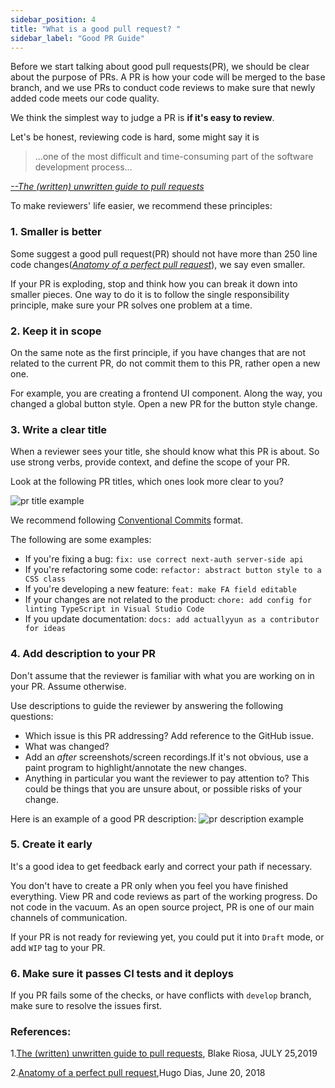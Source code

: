 ```yaml
---
sidebar_position: 4
title: "What is a good pull request? "
sidebar_label: "Good PR Guide"
---
```



Before we start talking about good pull requests(PR), we should be clear about the purpose of PRs. A PR is how your code will be merged to the base branch, and we use PRs to conduct code reviews to make sure that newly added code meets our code quality.

We think the simplest way to judge a PR is **if it's easy to review**.

Let's be honest, reviewing code is hard, some might say it is 
> ...one of the most difficult and time-consuming part of the software development process...

[*--The (written) unwritten guide to pull requests*](https://www.atlassian.com/blog/git/written-unwritten-guide-pull-requests)

To make reviewers' life easier, we recommend these principles:

### 1. Smaller is better

Some suggest a good pull request(PR) should not have more than 250 line code changes([*Anatomy of a perfect pull request*](https://opensource.com/article/18/6/anatomy-perfect-pull-request)), we say even smaller. 

If your PR is exploding, stop and think how you can break it down into smaller pieces. One way to do it is to follow the single responsibility principle, make sure your PR solves one problem at a time. 

### 2. Keep it in scope

On the same note as the first principle, if you have changes that are not related to the current PR, do not commit them to this PR, rather open a new one. 

For example, you are creating a frontend UI component. Along the way, you changed a global button style. Open a new PR for the button style change. 

### 3. Write a clear title

When a reviewer sees your title, she should know what this PR is about. So use strong verbs, provide context, and define the scope of your PR.

Look at the following PR titles, which ones look more clear to you?

![pr title example](/img/onboarding/good-pr/pr_title_examples.png)

We recommend following [Conventional Commits](https://www.conventionalcommits.org/en/v1.0.0/) format.

The following are some examples:
- If you're fixing a bug: `fix: use correct next-auth server-side api`
- If you're refactoring some code: `refactor: abstract button style to a CSS class`
- If you're developing a new feature: `feat: make FA field editable`
- If your changes are not related to the product: `chore: add config for linting TypeScript in Visual Studio Code`
- If you update documentation: `docs: add actuallyyun as a contributor for ideas `
### 4. Add description to your PR

Don't assume that the reviewer is familiar with what you are working on in your PR. Assume otherwise. 

Use descriptions to guide the reviewer by answering the following questions:

- Which issue is this PR addressing? Add reference to the GitHub issue.
- What was changed? 
- Add an *after* screenshots/screen recordings.If it's not obvious, use a paint program to highlight/annotate the new changes. 
- Anything in particular you want the reviewer to pay attention to? This could be things that you are unsure about, or possible risks of your change. 

Here is an example of a good PR description:
![pr description example](/img/onboarding/good-pr/pr_description_example.png)


### 5. Create it early

It's a good idea to get feedback early and correct your path if necessary. 

You don't have to create a PR only when you feel you have finished everything. View PR and code reviews as part of the working progress. Do not code in the vacuum. As an open source project, PR is one of our main channels of communication.

If your PR is not ready for reviewing yet, you could put it into `Draft` mode, or add `WIP` tag to your PR.

### 6. Make sure it passes CI tests and it deploys

If you PR fails some of the checks, or have conflicts with `develop` branch, make sure to resolve the issues first.



### References:

1.[The (written) unwritten guide to pull requests](https://www.atlassian.com/blog/git/written-unwritten-guide-pull-requests), Blake Riosa, JULY 25,2019

2.[Anatomy of a perfect pull request](https://opensource.com/article/18/6/anatomy-perfect-pull-request),Hugo Dias, June 20, 2018